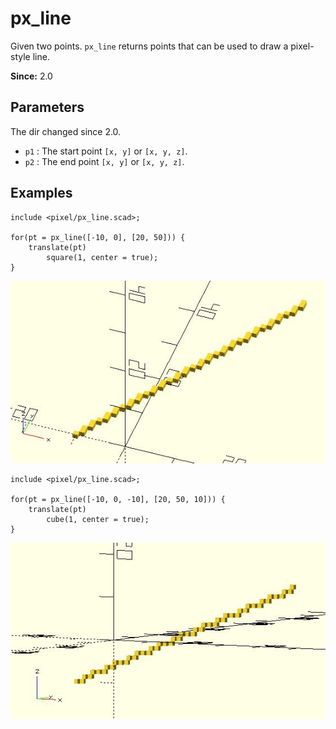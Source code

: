# px_line

Given two points. `px_line` returns points that can be used to draw a pixel-style line.

**Since:** 2.0

## Parameters

The dir changed since 2.0. 

- `p1` : The start point `[x, y]` or `[x, y, z]`.
- `p2` : The end point `[x, y]` or `[x, y, z]`.

## Examples

	include <pixel/px_line.scad>;

	for(pt = px_line([-10, 0], [20, 50])) {
		translate(pt) 
			square(1, center = true);
	}

![px_line](images/lib2-px_line-1.JPG)

	include <pixel/px_line.scad>;

	for(pt = px_line([-10, 0, -10], [20, 50, 10])) {
		translate(pt) 
			cube(1, center = true);
	}

![px_line](images/lib2-px_line-2.JPG)

